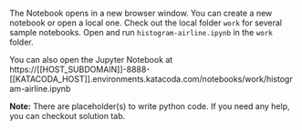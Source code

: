 The Notebook opens in a new browser window. You can create a new notebook or open a local one. Check out the local folder `work` for several sample notebooks. Open and run `histogram-airline.ipynb` in the `work` folder.

You can also open the Jupyter Notebook at https://[[HOST_SUBDOMAIN]]-8888-[[KATACODA_HOST]].environments.katacoda.com/notebooks/work/histogram-airline.ipynb

**Note:**
There are placeholder(s) to write python code. If you need any help, you can checkout solution tab.